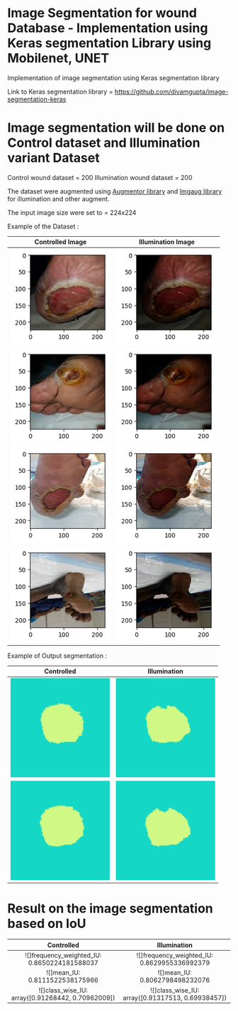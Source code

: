 # Image Segmentation for wound Database - Implementation using Keras segmentation Library using Mobilenet, UNET

Implementation of image segmentation using Keras segmentation library

Link to Keras segmentation library = https://github.com/divamgupta/image-segmentation-keras

# Image segmentation will be done on Control dataset and Illumination variant Dataset

Control wound dataset = 200
Illumination wound dataset = 200

The dataset were augmented using <a href="https://github.com/mdbloice/Augmentor">Augmentor library</a> and <a href="https://github.com/aleju/imgaug">Imgaug library</a> for illumination and other augment.

The input image size were set to = 224x224

Example of the Dataset :

Controlled Image            |  Illumination Image
:-------------------------:|:-------------------------:
![](Comparison/compare2.png)  |  ![](Comparison/compare2_1.png)
![](Comparison/compare3.png)  |  ![](Comparison/compare3_1.png)
![](Comparison/compare4.png)  |  ![](Comparison/compare4_1.png)
![](Comparison/compare5.png)  |  ![](Comparison/compare5_1.png)

Example of Output segmentation :

Controlled             |  Illumination 
:-------------------------:|:-------------------------:
![](output_segmentation/prediction3.png)  |  ![](output_segmentation/illumination_pred3.png)
![](output_segmentation/prediction4.png)  |  ![](output_segmentation/illumination_pred4.png)


# Result on the image segmentation based on IoU

Controlled             |  Illumination 
:-------------------------:|:-------------------------:
![]frequency_weighted_IU: 0.8650224181588037  |  ![]frequency_weighted_IU: 0.8629955336992379
![]mean_IU: 0.8111522538175966  |  ![]mean_IU: 0.8062798498232076
![]class_wise_IU: array([0.91268442, 0.70962009])  |  ![]class_wise_IU: array([0.91317513, 0.69938457])
